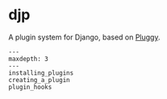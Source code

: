 # djp

A plugin system for Django, based on [Pluggy](https://pluggy.readthedocs.io/).

```{toctree}
---
maxdepth: 3
---
installing_plugins
creating_a_plugin
plugin_hooks
```
